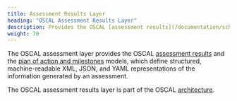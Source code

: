 ```yaml
---
title: Assessment Results Layer
heading: "OSCAL Assessment Results Layer"
description: Provides the OSCAL [assessment results](/documentation/schema/assessment-results-layer/assessment-results/) and the [plan of action and milestones](/documentation/schema/assessment-results-layer/assessment-results/) models, which represent assessment result information.
weight: 70
---
```


The OSCAL assessment layer provides the OSCAL [assessment results](assessment-results/) and the [plan of action and milestones](assessment-results/) models, which define structured, machine-readable XML, JSON, and YAML representations of the information generated by an assessment.

The OSCAL assessment results layer is part of the OSCAL [architecture](/learnmore/architecture/).
